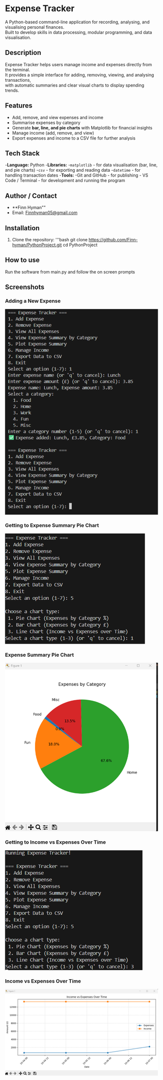 # Expense Tracker
A Python-based command-line application for recording, analysing, and visualising personal finances.  
Built to develop skills in data processing, modular programming, and data visualisation.

## Description
Expense Tracker helps users manage income and expenses directly from the terminal.  
It provides a simple interface for adding, removing, viewing, and analysing transactions,  
with automatic summaries and clear visual charts to display spending trends.

## Features
- Add, remove, and view expenses and income
- Summarise expenses by category
- Generate **bar, line, and pie charts** with Matplotlib for financial insights
- Manage income (add, remove, and view)
- Export expenses and income to a CSV file for further analysis

## Tech Stack
-**Language:** Python
-**Libraries:**
    -`matplotlib` - for data visualisation (bar, line, and pie charts)
    -`csv` - for exporting and reading data
    -`datetime` - for handling transaction dates
-**Tools:**
    -Git and GitHub - for publishing
    - VS Code / Terminal - for development and running the program

## Author / Contact
- **Finn Hyman""
- Email: Finnhyman05@gmail.com

## Installation
1. Clone the repository:
    '''bash
    git clone https://github.com/Finn-hyman/PythonProject.git
    cd PythonProject

## How to use
Run the software from main.py and follow the on screen prompts

## Screenshots

### Adding a New Expense
![alt text](image.png)

### Getting to Expense Summary Pie Chart

![alt text](image-1.png)

### Expense Summary Pie Chart

![alt text](image-4.png)

### Getting to Income vs Expenses Over Time

![alt text](image-2.png)

### Income vs Expenses Over Time

![alt text](image-3.png)